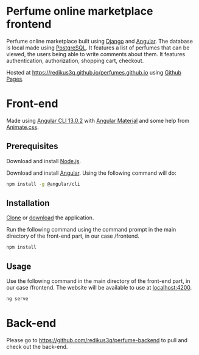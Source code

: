 # Perfume online marketplace frontend

Perfume online marketplace built using [Django](https://www.djangoproject.com/) and [Angular](https://angular.io/). The database is local made using
[PostgreSQL](https://www.postgresql.org/). It features a list of perfumes that can be viewed, the users being able to write comments about them. It features authentication, authorization, shopping cart, checkout.

Hosted at https://redikus3q.github.io/perfumes.github.io using [Github Pages](https://pages.github.com/).

# Front-end

Made using [Angular CLI 13.0.2](https://www.npmjs.com/package/@angular/cli/v/13.0.2) with [Angular Material](https://material.angular.io/) and some help from
[Animate.css](https://animate.style/).

## Prerequisites

Download and install [Node.js](https://nodejs.org/en/download/).

Download and install [Angular](https://angular.io/guide/setup-local). Using the following command will do:

```bash
npm install -g @angular/cli
```

## Installation

[Clone](https://docs.github.com/en/repositories/creating-and-managing-repositories/cloning-a-repository) or [download](https://www.itprotoday.com/development-techniques-and-management/how-do-i-download-files-github) the application.

Run the following command using the command prompt in the main directory of the front-end part, in our case /frontend.

```bash
npm install
```

## Usage

Use the following command in the main directory of the front-end part, in our case /frontend. The website will be available to use at [localhost:4200](http://localhost:4200/).

```bash
ng serve
```

# Back-end

Please go to https://github.com/redikus3q/perfume-backend to pull and check out the back-end.
